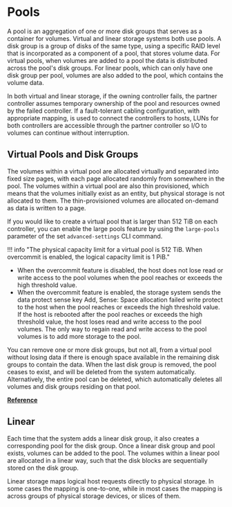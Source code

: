 # Pools

A pool is an aggregation of one or more disk groups that serves as a container for volumes. Virtual and linear storage systems both use pools. A disk group is a group of disks of the same type, using a specific RAID level that is incorporated as a component of a pool, that stores volume data. For virtual pools, when volumes are added to a pool the data is distributed across the pool's disk groups. For linear pools, which can only have one disk group per pool, volumes are also added to the pool, which contains the volume data.

In both virtual and linear storage, if the owning controller fails, the partner controller assumes temporary ownership of the pool and resources owned by the failed controller. If a fault-tolerant cabling configuration, with appropriate mapping, is used to connect the controllers to hosts, LUNs for both controllers are accessible through the partner controller so I/O to volumes can continue without interruption.

## Virtual Pools and Disk Groups

The volumes within a virtual pool are allocated virtually and separated into fixed size pages, with each page allocated randomly from somewhere in the pool. The volumes within a virtual pool are also thin provisioned, which means that the volumes initially exist as an entity, but physical storage is not allocated to them. The thin-provisioned volumes are allocated on-demand as data is written to a page.

If you would like to create a virtual pool that is larger than 512 TiB on each controller, you can enable the large pools feature by using the `large-pools` parameter of the set `advanced-settings` CLI command.

!!! info "The physical capacity limit for a virtual pool is 512 TiB. When overcommit is enabled, the logical capacity limit is 1 PiB."

- When the overcommit feature is disabled, the host does not lose read or write access to the pool volumes when the pool reaches or exceeds the high threshold value.
- When the overcommit feature is enabled, the storage system sends the data protect sense key Add, Sense: Space allocation failed write protect to the host when the pool reaches or exceeds the high threshold value. If the host is rebooted after the pool reaches or exceeds the high threshold value, the host loses read and write access to the pool volumes. The only way to regain read and write access to the pool volumes is to add more storage to the pool.

You can remove one or more disk groups, but not all, from a virtual pool without losing data if there is enough space available in the remaining disk groups to contain the data. When the last disk group is removed, the pool ceases to exist, and will be deleted from the system automatically. Alternatively, the entire pool can be deleted, which automatically deletes all volumes and disk groups residing on that pool.

[**Reference**](https://www.dell.com/support/manuals/en-us/powervault-me4012/me4_series_ag_pub/virtual-pools-and-disk-groups?guid=guid-5ed225ff-50d8-43cf-855f-6eae5fd09d0f&lang=en-us)

## Linear

Each time that the system adds a linear disk group, it also creates a corresponding pool for the disk group. Once a linear disk group and pool exists, volumes can be added to the pool. The volumes within a linear pool are allocated in a linear way, such that the disk blocks are sequentially stored on the disk group.

Linear storage maps logical host requests directly to physical storage. In some cases the mapping is one-to-one, while in most cases the mapping is across groups of physical storage devices, or slices of them.